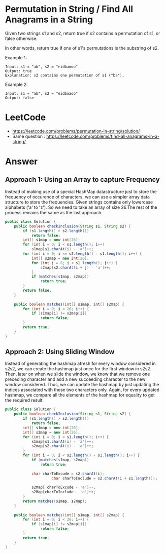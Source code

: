 # Permutation in String / Find All Anagrams in a String
Given two strings s1 and s2, return true if s2 contains a permutation of s1, or false otherwise.

In other words, return true if one of s1's permutations is the substring of s2.

 

Example 1:
````
Input: s1 = "ab", s2 = "eidbaooo"
Output: true
Explanation: s2 contains one permutation of s1 ("ba").
````
Example 2:
````
Input: s1 = "ab", s2 = "eidboaoo"
Output: false
````

# LeetCode
- https://leetcode.com/problems/permutation-in-string/solution/ 
- Same question : https://leetcode.com/problems/find-all-anagrams-in-a-string/ 

# Answer
## Approach 1: Using an Array to capture Frequency 

Instead of making use of a special HashMap datastructure just to store the frequency of occurence of characters, we can use a simpler array data structure to store the frequencies. Given strings contains only lowercase alphabets ('a' to 'z'). So we need to take an array of size 26.The rest of the process remains the same as the last approach.

````java
public class Solution {
    public boolean checkInclusion(String s1, String s2) {
        if (s1.length() > s2.length())
            return false;
        int[] s1map = new int[26];
        for (int i = 0; i < s1.length(); i++)
            s1map[s1.charAt(i) - 'a']++;
        for (int i = 0; i <= s2.length() - s1.length(); i++) {
            int[] s2map = new int[26];
            for (int j = 0; j < s1.length(); j++) {
                s2map[s2.charAt(i + j) - 'a']++;
            }
            if (matches(s1map, s2map))
                return true;
        }
        return false;
    }
    
    public boolean matches(int[] s1map, int[] s2map) {
        for (int i = 0; i < 26; i++) {
            if (s1map[i] != s2map[i])
                return false;
        }
        return true;
    }
}
````

## Approach 2: Using Sliding Window

Instead of generating the hashmap afresh for every window considered in s2s2, we can create the hashmap just once for the first window in s2s2. Then, later on when we slide the window, we know that we remove one preceding character and add a new succeeding character to the new window considered. Thus, we can update the hashmap by just updating the indices associated with those two characters only. Again, for every updated hashmap, we compare all the elements of the hashmap for equality to get the required result.

````java
public class Solution {
    public boolean checkInclusion(String s1, String s2) {
        if (s1.length() > s2.length())
            return false;
        int[] s1map = new int[26];
        int[] s2map = new int[26];
        for (int i = 0; i < s1.length(); i++) {
            s1map[s1.charAt(i) - 'a']++;
            s2map[s2.charAt(i) - 'a']++;
        }
        for (int i = 0; i < s2.length() - s1.length(); i++) {
            if (matches(s1map, s2map))
                return true;
            
            char charToExcude = s2.charAt(i);
			         char charToInclude = s2.charAt(i + s1.length());
			
			s2Map[ charToExcude - 'a']--;
			s2Map[charToInclude - 'a']++;
        }
        return matches(s1map, s2map);
    }
    
    public boolean matches(int[] s1map, int[] s2map) {
        for (int i = 0; i < 26; i++) {
            if (s1map[i] != s2map[i])
                return false;
        }
        return true;
    }
}
````
